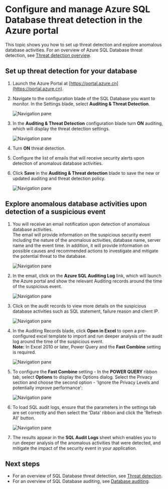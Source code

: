 <properties
    pageTitle="Azure portal: Configure threat detection-SQL Database | Azure"
    description="Configure and manage threat detection with the Azure portal"
    services="sql-database"
    documentationcenter=""
    author="ronitr"
    manager="jhubbard"
    editor="v-romcal" />
<tags
    ms.service="sql-database"
    ms.custom="secure and protect"
    ms.devlang="NA"
    ms.topic="article"
    ms.tgt_pltfrm="NA"
    ms.workload="data-services"
    ms.date="07/10/2016"
    wacn.date=""
    ms.author="ronmat; ronitr" />

# Configure and manage Azure SQL Database threat detection in the Azure portal

This topic shows you how to set up threat detection and explore anomalous database activities. For an overview of Azure SQL Database threat detection, see [Threat detection overview](/documentation/articles/sql-database-threat-detection/).

## Set up threat detection for your database
1. Launch the Azure Portal at [https://portal.azure.cn](https://portal.azure.cn).
2. Navigate to the configuration blade of the SQL Database you want to monitor. In the Settings blade, select **Auditing & Threat Detection**.
   
    ![Navigation pane][1]
3. In the **Auditing & Threat Detection** configuration blade turn **ON** auditing, which will display the threat detection settings.
   
    ![Navigation pane][2]
4. Turn **ON** threat detection.
5. Configure the list of emails that will receive security alerts upon detection of anomalous database activities.
6. Click **Save** in the **Auditing & Threat detection** blade to save the new or updated auditing and threat detection policy.
   
    ![Navigation pane][3]

## Explore anomalous database activities upon detection of a suspicious event
1. You will receive an email notification upon detection of anomalous database activities. <br/>
   The email will provide information on the suspicious security event including the nature of the anomalous activities, database name, server name and the event time. In addition, it will provide information on possible causes and recommended actions to investigate and mitigate the potential threat to the database.<br/>
   
    ![Navigation pane][4]
2. In the email, click on the **Azure SQL Auditing Log** link, which will launch the Azure portal and show the relevant Auditing records around the time of the suspicious event.
   
    ![Navigation pane][5]
3. Click on the audit records to view more details on the suspicious database activities such as SQL statement, failure reason and client IP.
   
    ![Navigation pane][6]
4. In the Auditing Records blade, click  **Open in Excel** to open a pre-configured excel template to import and run deeper analysis of the audit log around the time of the suspicious event.<br/>
   **Note:** In Excel 2010 or later, Power Query and the **Fast Combine** setting is required.
   
    ![Navigation pane][7]
5. To configure the **Fast Combine** setting - In the **POWER QUERY** ribbon tab, select **Options** to display the Options dialog. Select the Privacy section and choose the second option - 'Ignore the Privacy Levels and potentially improve performance':
   
    ![Navigation pane][8]
6. To load SQL audit logs, ensure that the parameters in the settings tab are set correctly and then select the 'Data' ribbon and click the 'Refresh All' button.
   
    ![Navigation pane][9]
7. The results appear in the **SQL Audit Logs** sheet which enables you to run deeper analysis of the anomalous activities that were detected, and mitigate the impact of the security event in your application.

## Next steps

* For an overview of SQL Database threat detection, see [Threat detection](/documentation/articles/sql-database-threat-detection/).
* For an overview of SQL Database auditing, see [Database auditing](/documentation/articles/sql-database-auditing/).


<!--Image references-->
[1]: ./media/sql-database-threat-detection-get-started/1_td_click_on_settings.png
[2]: ./media/sql-database-threat-detection-get-started/2_td_turn_on_auditing.png
[3]: ./media/sql-database-threat-detection-get-started/3_td_turn_on_threat_detection.png
[4]: ./media/sql-database-threat-detection-get-started/4_td_email.png
[5]: ./media/sql-database-threat-detection-get-started/5_td_audit_records.png
[6]: ./media/sql-database-threat-detection-get-started/6_td_audit_record_details.png
[7]: ./media/sql-database-threat-detection-get-started/7_td_audit_records_open_excel.png
[8]: ./media/sql-database-threat-detection-get-started/8_td_excel_fast_combine.png
[9]: ./media/sql-database-threat-detection-get-started/9_td_excel_parameters.png
